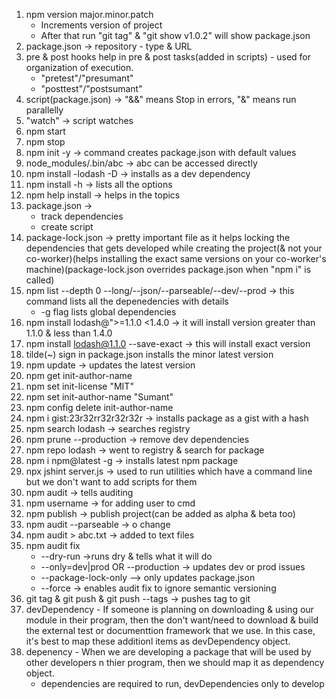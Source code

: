 1. npm version major.minor.patch
    - Increments version of project
    - After that run "git tag" & "git show v1.0.2" will show package.json
2. package.json -> repository - type & URL
3. pre & post hooks help in pre & post tasks(added in scripts) - used for organization of execution.
    - "pretest"/"presumant"
    - "posttest"/"postsumant"
4. script(package.json) -> "&&" means Stop in errors, "&" means run parallelly
5. "watch" -> script watches
6. npm start
7. npm stop
8. npm init -y -> command creates package.json with default values
9. node_modules/.bin/abc -> abc can be accessed directly
10. npm install -lodash -D -> installs as a dev dependency
11. npm install -h -> lists all the options
12. npm help install -> helps in the topics
13. package.json ->
    - track dependencies
    - create script
14. package-lock.json -> pretty important file as it helps locking the dependencies that gets developed while creating the project(& not your co-worker)(helps installing the exact same versions on your co-worker's machine)(package-lock.json overrides package.json when "npm i" is called)
15. npm list --depth 0 --long/--json/--parseable/--dev/--prod -> this command lists all the depenedencies with details
    - -g flag lists global dependencies
16. npm install lodash@">=1.1.0 <1.4.0 -> it will install version greater than 1.1.0 & less than 1.4.0
17. npm install lodash@1.1.0 --save-exact -> this will install exact version
18. tilde(~) sign in package.json installs the minor latest version
19. npm update -> updates the latest version
20. npm get init-author-name
21. npm set init-license "MIT"
22. npm set init-author-name "Sumant"
23. npm config delete init-author-name
24. npm i gist:23r32rr32r32r32r -> installs package as a gist with a hash
25. npm search lodash -> searches registry
26. npm prune --production -> remove dev dependencies
27. npm repo lodash -> went to registry & search for package
28. npm i npm@latest -g -> installs latest npm package
29. npx jshint server.js -> used to run utilities which have a command line but we don't want to add scripts for them
30. npm audit -> tells auditing
31. npm username -> for adding user to cmd
32. npm publish -> publish project(can be added as alpha & beta too)
33. npm audit --parseable -> o change
34. npm audit > abc.txt -> added to text files
35. npm audit fix
    - --dry-run ->runs dry & tells what it will do
    - --only=dev|prod OR --production -> updates dev or prod issues
    - --package-lock-only --> only updates package.json
    - --force -> enables audit fix to ignore semantic versioning
36. git tag & git push & git push --tags -> pushes tag to git
37. devDependency - If someone is planning on downloading & using our module in their program, then the don't want/need to download & build the external test or documenttion framework that we use. In this case, it's best to map these additionl items as devDependency object.
38. depenency - When we are developing a package that will be used by other developers n thier program, then we should map it as dependency object.
    - dependencies are required to run, devDependencies only to develop